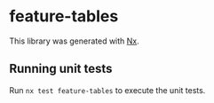 # feature-tables

This library was generated with [Nx](https://nx.dev).

## Running unit tests

Run `nx test feature-tables` to execute the unit tests.

